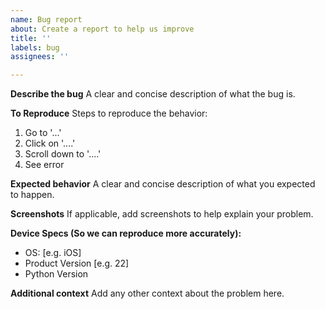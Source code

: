 ```yaml
---
name: Bug report
about: Create a report to help us improve
title: ''
labels: bug
assignees: ''

---
```


**Describe the bug**
A clear and concise description of what the bug is.

**To Reproduce**
Steps to reproduce the behavior:
1. Go to '...'
2. Click on '....'
3. Scroll down to '....'
4. See error

**Expected behavior**
A clear and concise description of what you expected to happen.

**Screenshots**
If applicable, add screenshots to help explain your problem.

**Device Specs (So we can reproduce more accurately):**
 - OS: [e.g. iOS]
 - Product Version [e.g. 22]
 - Python Version

**Additional context**
Add any other context about the problem here.
